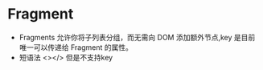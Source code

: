 # Fragment
- Fragments 允许你将子列表分组，而无需向 DOM 添加额外节点,key 是目前唯一可以传递给 Fragment 的属性。
- 短语法
    <></> 但是不支持key